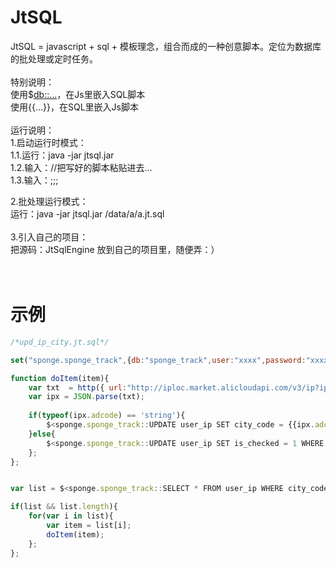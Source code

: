 # JtSQL
JtSQL = javascript + sql + 模板理念，组合而成的一种创意脚本。定位为数据库的批处理或定时任务。<br />
<br />
特别说明：<br />
使用$<db::...>，在Js里嵌入SQL脚本<br />
使用{{...}}，在SQL里嵌入Js脚本<br />
<br />
运行说明：<br />
1.启动运行时模式：<br />
1.1.运行：java -jar jtsql.jar<br />
1.2.输入：//把写好的脚本粘贴进去...<br />
1.3.输入：;;; <br />

2.批处理运行模式：<br />
运行：java -jar jtsql.jar /data/a/a.jt.sql<br />
<br />
3.引入自己的项目：<br />
把源码：JtSqlEngine 放到自己的项目里，随便弄：）<br />
<br />
<br />
# 示例
```js
/*upd_ip_city.jt.sql*/

set("sponge.sponge_track",{db:"sponge_track",user:"xxxx",password:"xxxxxx",url:"jdbc:mysql://x.x.x.x:3306/sponge_track?useUnicode=true&characterEncoding=utf8&autoReconnect=true&rewriteBatchedStatements=true"});

function doItem(item){
	var txt  = http({ url:"http://iploc.market.alicloudapi.com/v3/ip?ip={{item.ip_val}}",header:{"Authorization":"APPCODE x...x"} });
	var ipx = JSON.parse(txt);
	
	if(typeof(ipx.adcode) == 'string'){
		$<sponge.sponge_track::UPDATE user_ip SET city_code = {{ipx.adcode}},is_checked=1 WHERE ip_id = {{item.ip_id}};>;
	}else{
		$<sponge.sponge_track::UPDATE user_ip SET is_checked = 1 WHERE ip_id = {{item.ip_id}};>;
	};
};


var list = $<sponge.sponge_track::SELECT * FROM user_ip WHERE city_code=0 and is_checked=0 LIMIT 1000;>;

if(list && list.length){
	for(var i in list){
		var item = list[i];
		doItem(item);
	};
};



```
